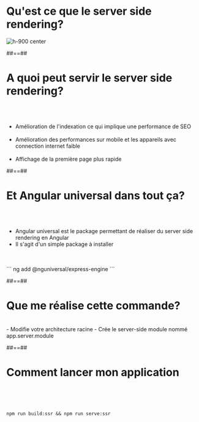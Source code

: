 <!-- .slide: class="sfeir-basic-slide" -->
# Qu'est ce que le server side rendering?
<img alt="h-900 center" src="assets/images/school/server-side/schema-ssr.png" />

##==##

<!-- .slide: class="sfeir-basic-slide" -->
# A quoi peut servir le server side rendering?
<br><br>
- Amélioration de l'indexation ce qui implique une performance de SEO<br><br>
- Amélioration des performances sur mobile et les appareils avec connection internet faible<br><br>
- Affichage de la première page plus rapide

##==##

<!-- .slide: class="sfeir-basic-slide with-code" -->
# Et Angular universal dans tout ça? 
<br><br>
<ul>
    <li>Angular universal est le package permettant de réaliser du server side rendering en Angular</li>
    <li>Il s'agit d'un simple package à installer</li>
</ul>
<br><br>
```
ng add @nguniversal/express-engine
```
<!-- .element: class="big-code" -->

##==##

<!-- .slide: class="sfeir-basic-slide" -->
# Que me réalise cette commande?
<br>
- Modifie votre architecture racine
- Crée le server-side module nommé app.server.module

##==##

<!-- .slide: class="sfeir-basic-slide with-code" -->
# Comment lancer mon application
<br><br><br>
```
npm run build:ssr && npm run serve:ssr
```
<!-- .element: class="big-code" -->
